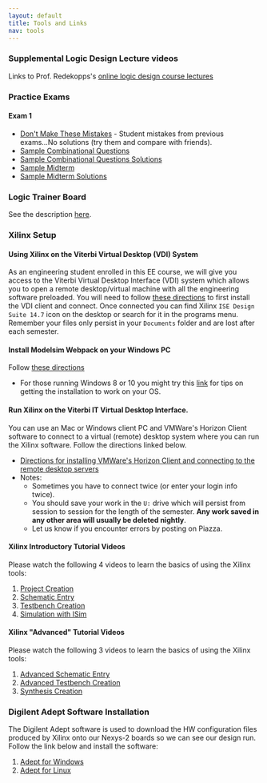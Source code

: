 ```yaml
---
layout: default
title: Tools and Links
nav: tools
---
```


### Supplemental Logic Design Lecture videos
Links to Prof. Redekopps's [online logic design course lectures](https://marksee101.appspot.com/)

### Practice Exams
#### Exam 1
 - [Don't Make These Mistakes](http://ee.usc.edu/~redekopp/ee209/EE209LogicMistakes.pdf) - Student mistakes from previous exams...No solutions (try them and compare with friends).
 - [Sample Combinational Questions](http://ee.usc.edu/~redekopp/ee209/SampleLogicExam1.pdf)
 - [Sample Combinational Questions Solutions](http://ee.usc.edu/~redekopp/ee209/SampleLogicExam1Sol.pdf)
 - [Sample Midterm](http://ee.usc.edu/~redekopp/ee209/SampleCumulativeExam.pdf)
 - [Sample Midterm Solutions](http://ee.usc.edu/~redekopp/ee209/SampleCumulativeExamSol.pdf)

### Logic Trainer Board
See the description [here](http://ee.usc.edu/~redekopp/ee101/LogicTrainerUserManual.pdf).

### Xilinx Setup

#### Using Xilinx on the Viterbi Virtual Desktop (VDI) System
As an engineering student enrolled in this EE course, we will give you access to the Viterbi Virtual Desktop Interface (VDI) system which allows you to open a remote desktop/virtual machine with all the engineering software preloaded.  You will need to follow [these directions](http://viterbi.usc.edu/assets/195/94372.pdf) to first install the VDI client and connect.  Once connected you can find Xilinx `ISE Design Suite 14.7` icon on the desktop or search for it in the programs menu.  Remember your files only persist in your `Documents` folder and are lost after each semester.
 
#### Install Modelsim Webpack on your Windows PC 
Follow [these directions](http://ee.usc.edu/~redekopp/ee209/Xilinx14_7Install_2015.pdf)

  - For those running Windows 8 or 10 you might try this [link](http://www.eevblog.com/forum/microcontrollers/guide-getting-xilinx-ise-to-work-with-windows-8-64-bit/) for tips on getting the installation to work on your OS.

#### Run Xilinx on the Viterbi IT Virtual Desktop Interface.
You can use an Mac or Windows client PC and VMWare's Horizon Client software to connect to a virtual (remote) desktop system where you can run the Xilinx software.  Follow the directions linked below.

  - [Directions for installing VMWare's Horizon Client and connecting to the remote desktop servers](http://viterbi.usc.edu/assets/195/94372.pdf)
  - Notes:
    + Sometimes you have to connect twice (or enter your login info twice).
    + You should save your work in the `U:` drive which will persist from session to session for the length of the semester.  **Any work saved in any other area will usually be deleted nightly**.
    + Let us know if you encounter errors by posting on Piazza.    
    
#### Xilinx Introductory Tutorial Videos
Please watch the following 4 videos to learn the basics of using the Xilinx tools:

  1. [Project Creation](http://ee.usc.edu/~redekopp/Streaming/ee101_xilinx13_project_creation/ee101_xilinx13_project_creation.html)
  1. [Schematic Entry](http://ee.usc.edu/~redekopp/Streaming/ee101_xilinx13_schematic_entry/ee101_xilinx13_schematic_entry.html)
  1. [Testbench Creation](http://ee.usc.edu/~redekopp/Streaming/ee101_xilinx13_tb_entry/ee101_xilinx13_tb_entry.html)
  1. [Simulation with ISim](http://ee.usc.edu/~redekopp/Streaming/ee101_xilinx13_isim/ee101_xilinx13_isim.html)
  
#### Xilinx "Advanced" Tutorial Videos
Please watch the following 3 videos to learn the basics of using the Xilinx tools:

  1. [Advanced Schematic Entry](http://ee.usc.edu/~redekopp/Streaming/ee101_xilinx13_adv_entry/ee101_xilinx13_adv_entry.html)
  1. [Advanced Testbench Creation](http://ee.usc.edu/~redekopp/Streaming/ee101_xilinx13_adv_sim/ee101_xilinx13_adv_sim.html)
  1. [Synthesis Creation](http://ee.usc.edu/~redekopp/Streaming/ee101_xilinx13_adv_synth/ee101_xilinx13_adv_synth.html)

  
### Digilent Adept Software Installation
The Digilent Adept software is used to download the HW configuration files produced by Xilinx onto our Nexys-2 boards so we can see our design run.  Follow the link below and install the software:

  1. [Adept for Windows](http://www.digilentinc.com/Data/Products/adept2/digilent.adept.system_v2.16.1.exe)
  1. [Adept for Linux](http://www.digilentinc.com/Products/Detail.cfm?Prod=ADEPT2)


